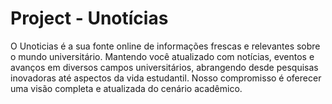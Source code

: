 # Project - Unotícias

 O Unoticias é a sua fonte online de informações frescas e relevantes sobre o mundo universitário. Mantendo você atualizado com notícias, eventos e avanços em diversos campos universitários, abrangendo desde pesquisas inovadoras até aspectos da vida estudantil. Nosso compromisso é oferecer uma visão completa e atualizada do cenário acadêmico.
